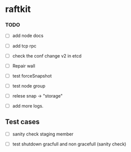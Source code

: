 # raftkit

### TODO 
- [ ] add node docs 
- [ ] add tcp rpc 
- [ ] check the conf change v2 in etcd
- [ ] Repair wall 
- [ ] test forceSnapshot
- [ ] test node group 
- [ ] relese snap -> "storage"
- [ ] add more logs.


## Test cases 
- [ ] sanity check staging member 
- [ ] test shutdown gracfull and non gracefull (sanity check)





